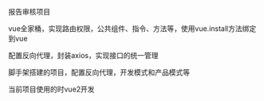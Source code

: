 
报告审核项目


vue全家桶，实现路由权限，公共组件、指令、方法等，使用vue.install方法绑定到vue

配置反向代理，封装axios，实现接口的统一管理

脚手架搭建的项目，配置反向代理，开发模式和产品模式等

当前项目使用的时vue2开发
